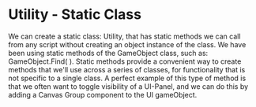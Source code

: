 # Utility - Static Class

We can create a static class: Utility, that has static methods we can call from any script without creating an object instance of the class.  We have been using static methods of the GameObject class, such as: GameObject.Find( ). Static methods provide a convenient way to create methods that we'll use across a series of classes, for functionality that is not specific to a single class.  A perfect example of this type of method is that we often want to toggle visibility of a UI-Panel, and we can do this by adding a Canvas Group component to the UI gameObject.




